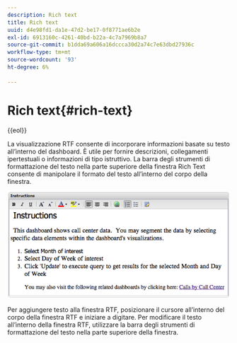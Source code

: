 ```yaml
---
description: Rich text
title: Rich text
uuid: d4e98fd1-da1e-47d2-be17-0f8771ae6b2e
exl-id: 6913160c-4261-40bd-b22a-4c7a7969b8a7
source-git-commit: b1dda69a606a16dccca30d2a74c7e63dbd27936c
workflow-type: tm+mt
source-wordcount: '93'
ht-degree: 6%

---
```


# Rich text{#rich-text}

{{eol}}

La visualizzazione RTF consente di incorporare informazioni basate su testo all’interno del dashboard. È utile per fornire descrizioni, collegamenti ipertestuali o informazioni di tipo istruttivo. La barra degli strumenti di formattazione del testo nella parte superiore della finestra Rich Text consente di manipolare il formato del testo all’interno del corpo della finestra.

![](assets/rich_text.png)

Per aggiungere testo alla finestra RTF, posizionare il cursore all’interno del corpo della finestra RTF e iniziare a digitare. Per modificare il testo all’interno della finestra RTF, utilizzare la barra degli strumenti di formattazione del testo nella parte superiore della finestra.

